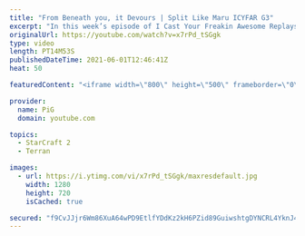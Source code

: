 ```yaml
---
title: "From Beneath you, it Devours | Split Like Maru ICYFAR G3"
excerpt: "In this week’s episode of I Cast Your Freakin Awesome Replays (ICYFAR) players sent in their replays where they were they “microed like never before”.   CURRENT ICYFAR CHALLANGE: Mineral Maverick - You're only allowed to take 1 gas geyser in total. Send submissions to fluxiorsc@gmail.com as attachment"
originalUrl: https://youtube.com/watch?v=x7rPd_tSGgk
type: video
length: PT14M53S
publishedDateTime: 2021-06-01T12:46:41Z
heat: 50

featuredContent: "<iframe width=\"800\" height=\"500\" frameborder=\"0\" src=\"https://www.youtube.com/embed/x7rPd_tSGgk\" allow=\"accelerometer; autoplay; encrypted-media; gyroscope; picture-in-picture\" allowfullscreen></iframe>"

provider:
  name: PiG
  domain: youtube.com

topics:
  - StarCraft 2
  - Terran

images:
  - url: https://i.ytimg.com/vi/x7rPd_tSGgk/maxresdefault.jpg
    width: 1280
    height: 720
    isCached: true

secured: "f9CvJJjr6Wm86XuA64wPD9EtlfYDdKz2kH6PZid89GuiwshtgDYNCRL4YknJ4IQDK270+esmC4Jm5ijLj3c4mQBBzpcKyBL5rWLw6CzZIogko1LHH1VaiRfARi3zR2xL+YtblqiWGlV+9aiFBGOV8yDnD0siejIkmMTOwo5vmQWks9jy4dtWw1y9AFYIf7gst/OGZnAMOtxfSMweQKagzeWjgZLIAVaDoXQQbM7kjQz+shWnurKvxz7POp4qkoJ15+WF44Aht/EIjgTqV3V9p5pIfBjWzNBSc0ZADgB1KW9RvrZmaVgPeEZ1YVfNfIw3jArJDidooxNWvnVg+/GulaNdOkRQ/yU89jpKcYYcfzoyNE2LQ678dEUi9iwEu8y01+Mbx4qhYZx5Pxtv6UFCSrcfd1uOLSH/m/UqWEMqVOM=;EFIprN79n+rbO1rjSeTkOA=="
---
```


